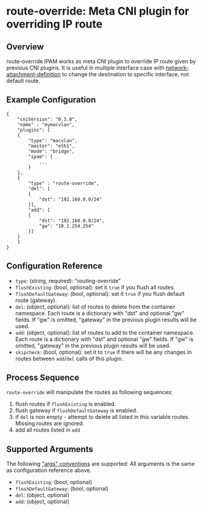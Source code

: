 # route-override: Meta CNI plugin for overriding IP route

## Overview
 route-override IPAM works as meta CNI plugin to override IP route given by previous CNI plugins.
It is useful in multiple interface case with [network-attachment-definition](https://github.com/K8sNetworkPlumbingWG/multi-net-spec) to change the destination to specific interface, not default route.

## Example Configuration

```
{
    "cniVersion": "0.3.0",
    "name" : "mymacvlan",
    "plugins": [
    {
        "type": "macvlan",
        "master": "eth1",
        "mode": "bridge",
        "ipam": {
            ...
        }
    },
    {
        "type" : "route-override",
        "del": [
        {
            "dst": "192.168.0.0/24"
        }],
        "add": [
        {
            "dst": "192.168.0.0/24",
            "gw": "10.1.254.254"
        }]
    }
    ]
}
```

## Configuration Reference

* `type`: (string, required): "routing-override"
* `flushExisting`: (bool, optional): set it `true` if you flush all routes.
* `flushDefaultGateway`: (bool, optional): set it `true` if you flush default route (gateway).
* `del`: (object, optional): list of routes to delete from the container namespace. Each route is a dictionary with "dst" and optional "gw" fields. If "gw" is omitted, "gateway" in the previous plugin results will be used.
* `add`: (object, optional): list of routes to add to the container namespace. Each route is a dictionary with "dst" and optional "gw" fields. If "gw" is omitted, "gateway" in the previous plugin results will be used.
* `skipcheck`: (bool, optional): set it to `true` if there will be any changes in routes between `add`/`del` calls of this plugin.

## Process Sequence

`route-override` will manipulate the routes as following sequences:

1. flush routes if `flushExisting` is enabled.
1. flush gateway if `flushDefaultGateway` is enabled.
1. if `del` is non empty - attempt to delete all listed in this variable routes. Missing routes are ignored.
1. add all routes listed in `add`

## Supported Arguments

The following ["args" conventions](https://github.com/containernetworking/cni/blob/master/CONVENTIONS.md#args-in-network-config) are supported:
All arguments is the same as configuration reference above.

* `flushExisting`: (bool, optional)
* `flushDefaultGateway`: (bool, optional)
* `del`: (object, optional)
* `add`: (object, optional)
